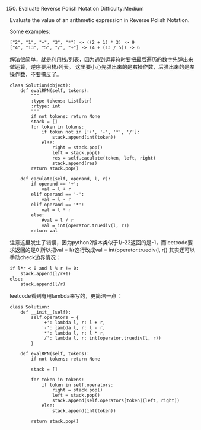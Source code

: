 150. Evaluate Reverse Polish Notation
Difficulty:Medium

Evaluate the value of an arithmetic expression in Reverse Polish Notation.

Some examples:
```
["2", "1", "+", "3", "*"] -> ((2 + 1) * 3) -> 9
["4", "13", "5", "/", "+"] -> (4 + (13 / 5)) -> 6
```

解法很简单，就是利用栈/列表，因为遇到运算符时要把最后遍历的数字先弹出来做运算，逆序要用栈/列表。
这里要小心先弹出来的是右操作数，后弹出来的是左操作数，不要搞反了。

```
class Solution(object):
    def evalRPN(self, tokens):
        """
        :type tokens: List[str]
        :rtype: int
        """
        if not tokens: return None
        stack = []
        for token in tokens:
            if token not in ['+', '-', '*', '/']:
                stack.append(int(token))
            else:
                right = stack.pop()
                left = stack.pop()
                res = self.caculate(token, left, right)
                stack.append(res)
        return stack.pop()

    def caculate(self, operand, l, r):
        if operand == '+':
            val = l + r
        elif operand == '-':
            val = l - r
        elif operand == '*':
            val = l * r
        else:
            #val = l / r
            val = int(operator.truediv(l, r))
        return val
```
注意这里发生了错误，因为python2版本类似于1/-22返回的是-1，而leetcode要求返回的是0
所以把val = l/r这行改成val = int(operator.truediv(l, r))
其实还可以手动check边界情况：
```
if l*r < 0 and l % r != 0:
    stack.append(l/r+1)
else:
    stack.append(l/r)
```

leetcode看到有用lambda来写的，更简洁一点：
```
class Solution:
    def __init__(self):
        self.operators = {
            '+': lambda l, r: l + r,
            '-': lambda l, r: l - r,
            '*': lambda l, r: l * r,
            '/': lambda l, r: int(operator.truediv(l, r))
        }

    def evalRPN(self, tokens):
        if not tokens: return None

        stack = []

        for token in tokens:
            if token in self.operators:
                right = stack.pop()
                left = stack.pop()
                stack.append(self.operators[token](left, right))
            else:
                stack.append(int(token))

        return stack.pop()
```
